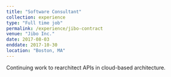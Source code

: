 ```yaml
---
title: "Software Consultant"
collection: experience
type: "Full time job"
permalink: /experience/jibo-contract
venue: "Jibo Inc."
date: 2017-08-03
enddate: 2017-10-30
location: "Boston, MA"
---
```


Continuing work to rearchitect APIs in cloud-based architecture.

<!-- Heading 1 -->
<!-- ====== -->

<!-- Heading 2 -->
<!-- ====== -->

<!-- Heading 3 -->
<!-- ====== -->
